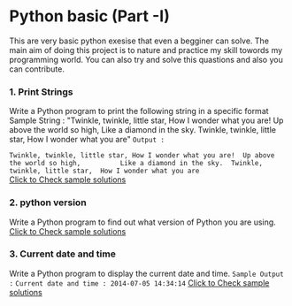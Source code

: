 # Python basic (Part -I)
This are very basic python exesise that even a begginer can solve. The main aim of doing this project is to nature and practice my skill towords my programming world.
You can also try and solve this quastions and also you can contribute.

### 1. Print Strings
Write a Python program to print the following string in a specific format <br>
Sample String : "Twinkle, twinkle, little star, How I wonder what you are! Up above the world so high, Like a diamond in the sky. Twinkle, twinkle, little star, How I wonder what you are" 
`Output :`

``Twinkle, twinkle, little star,
	How I wonder what you are! 
		Up above the world so high,   		
		Like a diamond in the sky. 
Twinkle, twinkle, little star, 
	How I wonder what you are``<br>
[Click to Check sample solutions](https://github.com/castorichy/python-exercises/blob/main/Python-basic-Part-I/1-Print_string.py)	

### 2. python version
Write a Python program to find out what version of Python you are using.\
[Click to Check sample solutions](https://github.com/castorichy/python-exercises/blob/main/Python-basic-Part-I/2-python_version.py)	

### 3. Current date and time
Write a Python program to display the current date and time.
`Sample Output :`
`Current date and time :
2014-07-05 14:34:14`
[Click to Check sample solutions](https://github.com/castorichy/python-exercises/blob/main/Python-basic-Part-I/3-current-date-time.py)	
